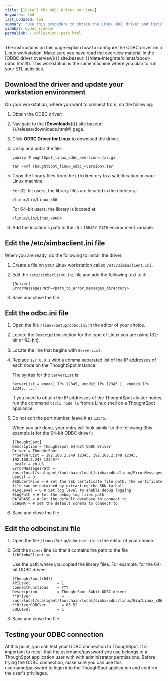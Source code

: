 ```yaml
---
title: [Install the ODBC Driver on Linux]
keywords: tbd
last_updated: tbd
summary: "Use this procedure to obtain the Linux ODBC driver and install it."
sidebar: mydoc_sidebar
permalink: /:collection/:path.html
---
```


The instructions on this page explain how to configure the ODBC driver on a
Linux workstation. Make sure you have read the overview material in the [ODBC
driver overview]({{ site.baseurl }}/data-integrate/clients/about-odbc.html#).
This workstation is the same machine where you plan to run your ETL activities.

## Download the driver and update your workstation environment

On your workstation, where you want to connect from, do the following:

1. Obtain the ODBC driver:
2. Navigate to the [**Downloads**]({{ site.baseurl }}/release/downloads.html#) page.
3. Click **ODBC Driver for Linux** to download the driver..
4. Unzip and untar the file:

    ```
    gunzip ThoughtSpot_linux_odbc_<version>.tar.gz

    tar -xvf ThoughtSpot_linux_odbc_<version>.tar
    ```

5. Copy the library files from the `Lib` directory to a safe location on your Linux machine.

    For 32-bit users, the library files are located in the directory:

    ```
    /linux/Lib/Linux_x86
    ```

    For 64-bit users, the library is located at:

    ```
    /linux/Lib/Linux_x8664
    ```

6. Add the location's path to the `LD_LIBRARY_PATH` environment variable.

## Edit the /etc/simbaclient.ini file

When you are ready, do the following to install the driver:

1. Create a file on your Linux workstation called `/etc/simbaclient.ini`.
2. Edit the `/etc/simbaclient.ini` file and add the following text to it:

    ```
    [Driver]
    ErrorMessagesPath=<path_to_error_messages_directory>
    ```
3. Save and close the file.

## Edit the odbc.ini file

1. Open the file `/linux/Setup/odbc.ini` in the editor of your choice.
2. Locate the `Description` section for the type of Linux you are using (32-bit or 64-bit).
3. Locate the line that begins with `ServerList`.
4. Replace `127.0.0.1` with a comma separated list of the IP addresses of each node on the ThoughtSpot instance.

    The syntax for the `ServerList` is:

    ```
    ServerList = <node1_IP> 12345, <node2_IP> 12345 [, <node3_IP> 12345, ...]
    ```

    If you need to obtain the IP addresses of the ThoughtSpot cluster nodes, run
    the command `tscli node ls` from a Linux shell on a ThoughtSpot appliance.

5. Do not edit the port number, leave it as `12345`.  

    When you are done, your entry will look similar to the following (this
    example is for the 64-bit ODBC driver):

    ```
    [ThoughtSpot]
    Description = ThoughtSpot 64-bit ODBC Driver
    Driver = ThoughtSpot
    **ServerList = 192.168.2.249 12345, 192.168.2.148 12345, 192.168.2.247 12345**
    Locale = en-US
    ErrorMessagesPath = /usr/local/scaligent/toolchain/local/simba/odbc/linux/ErrorMessages
    UseSsl = 0
    #SSLCertFile = # Set the SSL certificate file path. The certificate file can be obtained by extracting the SDK tarball
    #LogLevel = 0 # Set log level to enable debug logging
    #LogPath = # Set the debug log files path
    DATABASE = # Set the default database to connect to
    SCHEMA = # Set the default schema to connect to
    ```
6. Save and close the file.

## Edit the odbcinst.ini file

1. Open the file `/linux/Setup/odbcinst.ini` in the editor of your choice.
2. Edit the `Driver`  line so that it contains the path to the file `libSimbaClient.so`

    Use the path where you copied the library files. For example, for the 64-bit ODBC driver:

    ```
    [ThoughtSpot(x64)]
    APILevel            = 1
    ConnectFunctions    = YYY
    Description         = ThoughtSpot 64bit ODBC driver
    **Driver              = /usr/local/scaligent/toolchain/local/simba/odbc/linux/Bin/Linux_x8664/libSimbaClient.so
    **DriverODBCVer       = 03.52
    SQLLevel            = 1
    ```

3. Save and close the file.

## Testing your ODBC connection

At this point, you can test your ODBC connection to ThoughSpot.  It is important
to recall that the username/password you use belongs to a ThoughSpot application
user with with administrator permissions.  Before trying the ODBC connection,
make sure you can use this username/password to login into the ThoughSpot
application and confirm the user's privileges.

